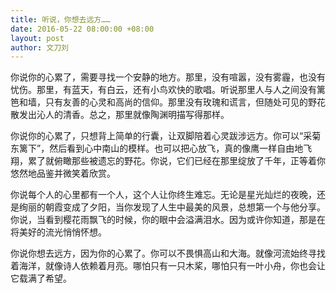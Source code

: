 ```yaml
---
title: 听说，你想去远方……
date: 2016-05-22 08:00:00 +08:00
layout: post
author: 文刀刘
---
```


你说你的心累了，需要寻找一个安静的地方。那里，没有喧嚣，没有雾霾，也没有忧伤。那里，有蓝天，有白云，还有小鸟欢快的歌唱。听说那里人与人之间没有篱笆和墙，只有友善的心灵和高尚的信仰。那里没有玫瑰和谎言，但随处可见的野花散发出沁人的清香。总之，那里就像陶渊明描写得那样。

你说你的心累了，只想背上简单的行囊，让双脚陪着心灵跋涉远方。你可以“采菊东篱下”，然后看到心中南山的模样。也可以把心放飞，真的像鹰一样自由地飞翔，累了就俯瞰那些被遗忘的野花。你说，它们已经在那里绽放了千年，正等着你悠然地品鉴并微笑着欣赏。

你说每个人的心里都有一个人，这个人让你终生难忘。无论是星光灿烂的夜晚，还是绚丽的朝霞变成了夕阳，当你发现了人生中最美的风景，总想第一个与他分享。你说，当看到樱花雨飘飞的时候，你的眼中会溢满泪水。因为或许你知道，那是在将美好的流光悄悄怀想。

你说你想去远方，因为你的心累了。你可以不畏惧高山和大海。就像河流始终寻找着海洋，就像诗人依赖着月亮。哪怕只有一只木桨，哪怕只有一叶小舟，你也会让它载满了希望。